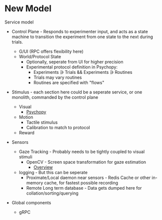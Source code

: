 # New Model

Service model



* Control Plane - Responds to experimenter input, and acts as a state machine to transition the experiment from one state to the next during trials.
  * G/UI (RPC offers flexibility here)
  * World/Protocol State
    * Optionally, seperate from UI for higher precision
    * Experimental protocol definition in Psychopy:
      * Experiments &ni; Trials && Experiments &ni; Routines
      * Trials may vary routines
      * Routines are specified with "flows"

* Stimulus - each section here could be a seperate service, or one monolith, commanded by the control plane
  * Visual
    * [Psychopy](https://www.psychopy.org/)
  * Motion
    * Tactile stimulus
    * Calibration to match to protocol
  * Reward

* Sensors
  * Gaze Tracking - Probably needs to be tightly coupled to visual stimuli
    * OpenCV - Screen space transformation for gaze estimation
        * [Overview](https://www.learnopencv.com/gaze-tracking/)
  * logging - But this can be seperate
    * Proximate/Local daemon near sensors - Redis Cache or other in-memory cache, for fastest possible recording
    * Remote Long term database - Data gets dumped here for collation/sorting/querying

* Global components
  * gRPC
